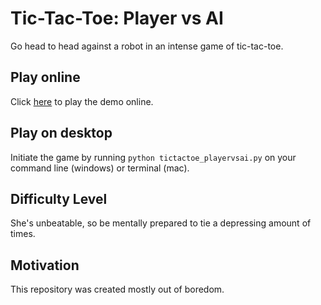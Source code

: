# Tic-Tac-Toe: Player vs AI
Go head to head against a robot in an intense game of tic-tac-toe.

## Play online
Click [here](https://trinket.io/python/42dde07260?runOption=run) to play the demo online.

## Play on desktop
Initiate the game by running `python tictactoe_playervsai.py` on your command line (windows) or terminal (mac).

## Difficulty Level
She's unbeatable, so be mentally prepared to tie a depressing amount of times.

## Motivation
This repository was created mostly out of boredom.
